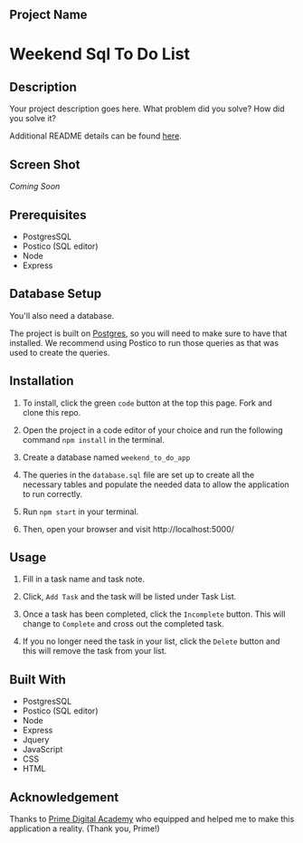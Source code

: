 ## Project Name

# Weekend Sql To Do List

## Description

Your project description goes here. What problem did you solve? How did you solve it?

Additional README details can be found [here](https://github.com/PrimeAcademy/readme-template/blob/master/README.md).

## Screen Shot

_Coming Soon_

## Prerequisites 

- PostgresSQL
- Postico (SQL editor)
- Node
- Express 

## Database Setup

You'll also need a database. 

The project is built on [Postgres](https://www.postgresql.org/download/), so you will need to make sure to have that installed. We recommend using Postico to run those queries as that was used to create the queries. 

## Installation

1. To install, click the green `code` button at the top this page. Fork and clone this repo.

2. Open the project in a code editor of your choice and run the following command `npm install` in the terminal. 

3. Create a database named `weekend_to_do_app`

4. The queries in the `database.sql` file are set up to create all the necessary tables and populate the needed data to allow the application to run correctly.

5. Run `npm start` in your terminal.

6. Then, open your browser and visit http://localhost:5000/

## Usage 

1. Fill in a task name and task note.

2. Click, `Add Task` and the task will be listed under Task List.

3. Once a task has been completed, click the `Incomplete` button. This will change to `Complete` and cross out the completed task.

4. If you no longer need the task in your list, click the `Delete` button and this will remove the task from your list.

## Built With 

- PostgresSQL
- Postico (SQL editor)
- Node
- Express 
- Jquery
- JavaScript
- CSS
- HTML

## Acknowledgement 

Thanks to [Prime Digital Academy](www.primeacademy.io) who equipped and helped me to make this application a reality. (Thank you, Prime!)
